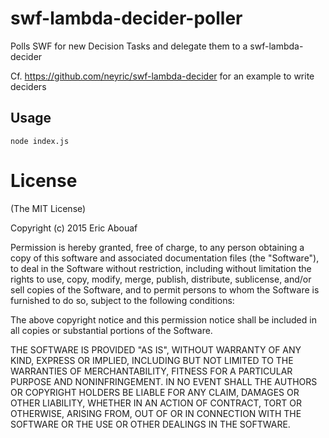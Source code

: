 # swf-lambda-decider-poller

Polls SWF for new Decision Tasks and delegate them to a swf-lambda-decider

Cf. https://github.com/neyric/swf-lambda-decider for an example to write deciders


## Usage

    node index.js

# License

(The MIT License)

Copyright (c) 2015 Eric Abouaf

Permission is hereby granted, free of charge, to any person obtaining a copy of this software and associated documentation files (the "Software"), to deal in the Software without restriction, including without limitation the rights to use, copy, modify, merge, publish, distribute, sublicense, and/or sell copies of the Software, and to permit persons to whom the Software is furnished to do so, subject to the following conditions:

The above copyright notice and this permission notice shall be included in all copies or substantial portions of the Software.

THE SOFTWARE IS PROVIDED "AS IS", WITHOUT WARRANTY OF ANY KIND, EXPRESS OR IMPLIED, INCLUDING BUT NOT LIMITED TO THE WARRANTIES OF MERCHANTABILITY, FITNESS FOR A PARTICULAR PURPOSE AND NONINFRINGEMENT. IN NO EVENT SHALL THE AUTHORS OR COPYRIGHT HOLDERS BE LIABLE FOR ANY CLAIM, DAMAGES OR OTHER LIABILITY, WHETHER IN AN ACTION OF CONTRACT, TORT OR OTHERWISE, ARISING FROM, OUT OF OR IN CONNECTION WITH THE SOFTWARE OR THE USE OR OTHER DEALINGS IN THE SOFTWARE.
